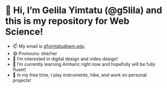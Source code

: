 # 👋 Hi, I’m Gelila Yimtatu (@g5lila) and this is my repository for Web Science!
- 📫 My email is gfyimtatu@wm.edu
- 😄 Pronouns: she/her
- 👀 I’m interested in digital design and video design!
- 🌱 I’m currently learning Amharic right now and hopefully will be fully fluent!
- 💞️ In my free time, I play instruments, hike, and work on personal projects!


